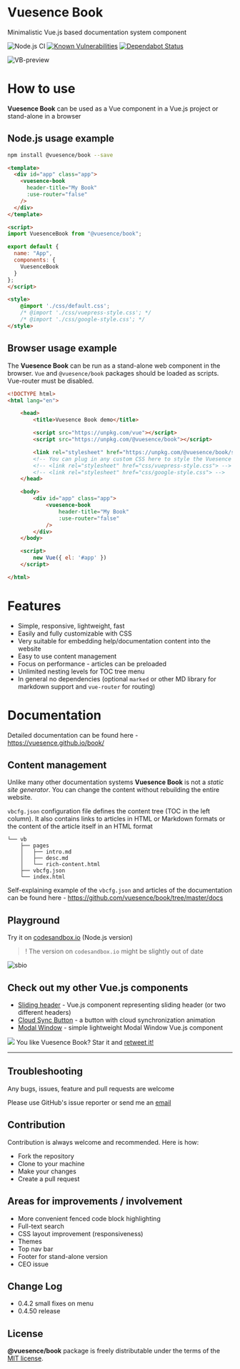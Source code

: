# Vuesence Book

Minimalistic Vue.js based documentation system component

![Node.js CI](https://github.com/altrusl/vuesence-book/workflows/Node.js%20CI/badge.svg)
[![Known Vulnerabilities](https://snyk.io/test/github/altrusl/vuesence-book/badge.svg)](https://snyk.io/test/github/altrusl/vuesence-book)
[![Dependabot Status](https://api.dependabot.com/badges/status?host=github&repo=altrusl/vuesence-book)](https://dependabot.com)
<!-- [![Dependencies](https://david-dm.org/altrusl/vuesence-book.svg)](https://david-dm.org/altrusl/vuesence-book.svg) -->

![VB-preview](https://vuesence.github.io/book/images/vb-preview.gif)


# How to use

**Vuesence Book** can be used as a Vue component in a Vue.js project or stand-alone in a browser

## Node.js usage example

```bash
npm install @vuesence/book --save
```

```html
<template>
  <div id="app" class="app">
    <vuesence-book 
      header-title="My Book" 
      :use-router="false"
    />
  </div>
</template>

<script>
import VuesenceBook from "@vuesence/book";

export default {
  name: "App",
  components: {
    VuesenceBook
  }
};
</script>

<style>
    @import './css/default.css';
    /* @import './css/vuepress-style.css'; */
    /* @import './css/google-style.css'; */
</style>
```
## Browser usage example

The **Vuesence Book** can be run as a stand-alone web component in the browser. `Vue` and `@vuesence/book` packages should be loaded as scripts. Vue-router must be disabled.

```html
<!DOCTYPE html>
<html lang="en">

	<head>
		<title>Vuesence Book demo</title>

		<script src="https://unpkg.com/vue"></script>
		<script src="https://unpkg.com/@vuesence/book"></script>

        <link rel="stylesheet" href="https://unpkg.com/@vuesence/book/src/css/default.css">      
		<!-- You can plug in any custom CSS here to style the Vuesence Book-->
		<!-- <link rel="stylesheet" href="css/vuepress-style.css"> -->
		<!-- <link rel="stylesheet" href="css/google-style.css"> -->
	</head>

	<body>
		<div id="app" class="app">
			<vuesence-book
				header-title="My Book"
				:use-router="false"
			/>
		</div>
	</body>

	<script>
		new Vue({ el: '#app' })
	</script>

</html>
```
# Features

- Simple, responsive, lightweight, fast
- Easily and fully customizable with CSS
- Very suitable for embedding help/documentation content into the website
- Easy to use content management
- Focus on performance - articles can be preloaded
- Unlimited nesting levels for TOC tree menu
- In general no dependencies (optional `marked` or other MD library for markdown support and `vue-router` for routing)


# Documentation

Detailed documentation can be found here - <a href="https://vuesence.github.io/book/" target="_blank">https://vuesence.github.io/book/</a>


## Content management

Unlike many other documentation systems **Vuesence Book** is not a *static site generator*. You can change the content without rebuilding the entire website.

`vbcfg.json` configuration file defines the content tree (TOC in the left column). It also contains links to articles in HTML or Markdown formats or the content of the article itself in an HTML format

```
└── vb
    ├── pages
    │   ├── intro.md
    │   ├── desc.md
    │   └── rich-content.html
    ├── vbcfg.json
    └── index.html
```

Self-explaining example of the `vbcfg.json` and articles of the documentation can be found here - 
<a href="https://github.com/vuesence/book/tree/master/docs" target="_blank">https://github.com/vuesence/book/tree/master/docs</a>


## Playground

Try it on <a href="https://codesandbox.io/s/vuesence-book-0rfh5" target="_blank">codesandbox.io</a> (Node.js version)

> ! The version on `codesandbox.io` might be slightly out of date

![sbio](https://vuesence.github.io/book/images/csbio.jpg)

## Check out my other Vue.js components

<!-- - <a href="https://github.com/altrusl/vuesence-book" target="_blank">Vuesence book</a> - minimalistic Vue.js based documentation component -->
- <a href="https://github.com/altrusl/vuesence-sliding-header" target="_blank">Sliding header</a> - Vue.js component representing sliding header (or two different headers)
- <a href="https://github.com/altrusl/vuesence-cloud-sync-button" target="_blank">Cloud Sync Button</a> - a button with cloud synchronization animation
- <a href="https://github.com/altrusl/vuesence-modal-window" target="_blank">Modal Window</a> - simple lightweight Modal Window Vue.js component


<img src="https://imgur.com/A92i02A.png" />
You like Vuesence Book? Star it and <a href="https://twitter.com/vuesence/status/1280084578288443392?s=20">retweet it!</a>

-------


## Troubleshooting

Any bugs, issues, feature and pull requests are welcome

Please use GitHub's issue reporter or send me an <a href="mailto:ruslan.makarov@gmail.com">email</a>


## Contribution

Contribution is always welcome and recommended. Here is how:

- Fork the repository
- Clone to your machine
- Make your changes
- Create a pull request

## Areas for improvements / involvement
- More convenient fenced code block highlighting
- Full-text search
- CSS layout improvement (responsiveness)
- Themes
- Top nav bar
- Footer for stand-alone version
- CEO issue

## Change Log

- 0.4.2 small fixes on menu
- 0.4.50 release

## License

**@vuesence/book** package is freely distributable under the terms of the [MIT license](LICENSE).

